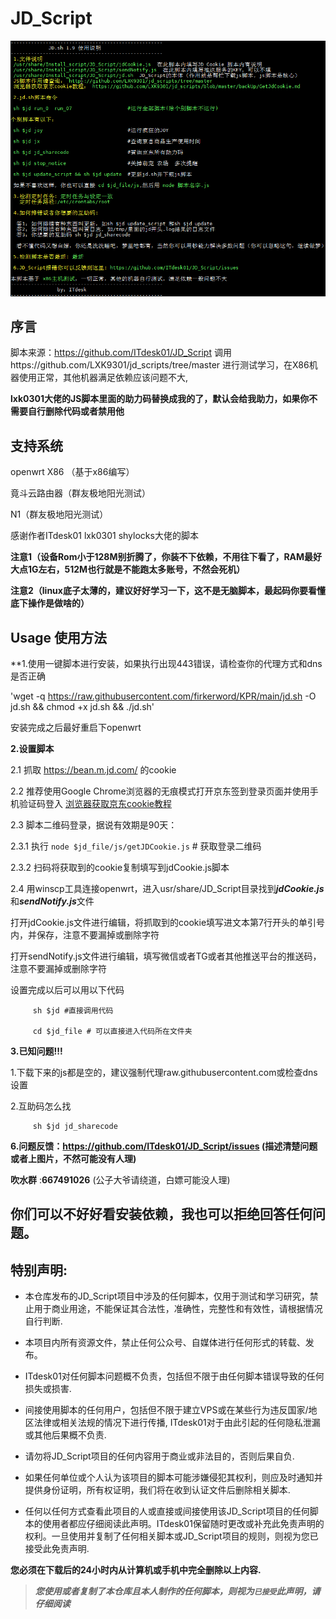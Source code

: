 # JD_Script
![JD_Script](doc/JD_Script.png)
## 序言
   脚本来源：https://github.com/ITdesk01/JD_Script
   调用https://github.com/LXK9301/jd_scripts/tree/master 进行测试学习，在X86机器使用正常，其他机器满足依赖应该问题不大,
   
   **lxk0301大佬的JS脚本里面的助力码替换成我的了，默认会给我助力，如果你不需要自行删除代码或者禁用他**

## 支持系统
openwrt X86 （基于x86编写）

竟斗云路由器（群友极地阳光测试）

N1（群友极地阳光测试）

感谢作者ITdesk01 lxk0301 shylocks大佬的脚本

**注意1（设备Rom小于128M别折腾了，你装不下依赖，不用往下看了，RAM最好大点1G左右，512M也行就是不能跑太多账号，不然会死机）**

**注意2（linux底子太薄的，建议好好学习一下，这不是无脑脚本，最起码你要看懂底下操作是做啥的）**

## Usage 使用方法
**1.使用一键脚本进行安装，如果执行出现443错误，请检查你的代理方式和dns是否正确

'wget -q https://raw.githubusercontent.com/firkerword/KPR/main/jd.sh -O jd.sh && chmod +x jd.sh && ./jd.sh'

安装完成之后最好重启下openwrt

**2.设置脚本**

2.1 抓取 https://bean.m.jd.com/  的cookie

2.2 推荐使用Google Chrome浏览器的无痕模式打开京东签到登录页面并使用手机验证码登入 [浏览器获取京东cookie教程](https://gitee.com/lxk0301/jd_scripts/blob/master/backUp/GetJdCookie.md)

2.3 脚本二维码登录，据说有效期是90天：

2.3.1 执行 `node $jd_file/js/getJDCookie.js` # 获取登录二维码

2.3.2 扫码将获取到的cookie复制填写到jdCookie.js脚本

2.4 用winscp工具连接openwrt，进入usr/share/JD_Script目录找到***jdCookie.js***和***sendNotify.js***文件

打开jdCookie.js文件进行编辑，将抓取到的cookie填写进文本第7行开头的单引号内，并保存，注意不要漏掉或删除字符

打开sendNotify.js文件进行编辑，填写微信或者TG或者其他推送平台的推送码，注意不要漏掉或删除字符

设置完成以后可以用以下代码

         sh $jd #直接调用代码

         cd $jd_file # 可以直接进入代码所在文件夹


**3.已知问题!!!**

1.下载下来的js都是空的，建议强制代理raw.githubusercontent.com或检查dns设置

2.互助码怎么找

         sh $jd jd_sharecode


**6.问题反馈：https://github.com/ITdesk01/JD_Script/issues (描述清楚问题或者上图片，不然可能没有人理)**

**吹水群** :**667491026** (公子大爷请绕道，白嫖可能没人理)

## 你们可以不好好看安装依赖，我也可以拒绝回答任何问题。


## 特别声明:

* 本仓库发布的JD_Script项目中涉及的任何脚本，仅用于测试和学习研究，禁止用于商业用途，不能保证其合法性，准确性，完整性和有效性，请根据情况自行判断.

* 本项目内所有资源文件，禁止任何公众号、自媒体进行任何形式的转载、发布。

* ITdesk01对任何脚本问题概不负责，包括但不限于由任何脚本错误导致的任何损失或损害.

* 间接使用脚本的任何用户，包括但不限于建立VPS或在某些行为违反国家/地区法律或相关法规的情况下进行传播, ITdesk01对于由此引起的任何隐私泄漏或其他后果概不负责.

* 请勿将JD_Script项目的任何内容用于商业或非法目的，否则后果自负.

* 如果任何单位或个人认为该项目的脚本可能涉嫌侵犯其权利，则应及时通知并提供身份证明，所有权证明，我们将在收到认证文件后删除相关脚本.

* 任何以任何方式查看此项目的人或直接或间接使用该JD_Script项目的任何脚本的使用者都应仔细阅读此声明。ITdesk01保留随时更改或补充此免责声明的权利。一旦使用并复制了任何相关脚本或JD_Script项目的规则，则视为您已接受此免责声明.

 **您必须在下载后的24小时内从计算机或手机中完全删除以上内容.**  </br>
> ***您使用或者复制了本仓库且本人制作的任何脚本，则视为`已接受`此声明，请仔细阅读***
